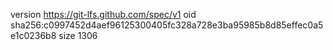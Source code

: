 version https://git-lfs.github.com/spec/v1
oid sha256:c0997452d4aef96125300405fc328a728e3ba95985b8d85effec0a5e1c0236b8
size 1306
